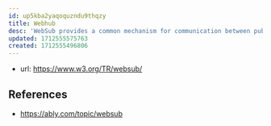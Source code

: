 ```yaml
---
id: up5kba2yaqoquzndu9thqzy
title: Webhub
desc: 'WebSub provides a common mechanism for communication between publishers of any kind of Web content and their subscribers, based on HTTP web hooks.'
updated: 1712555575763
created: 1712555496806
---
```


- url: https://www.w3.org/TR/websub/

## References

- https://ably.com/topic/websub